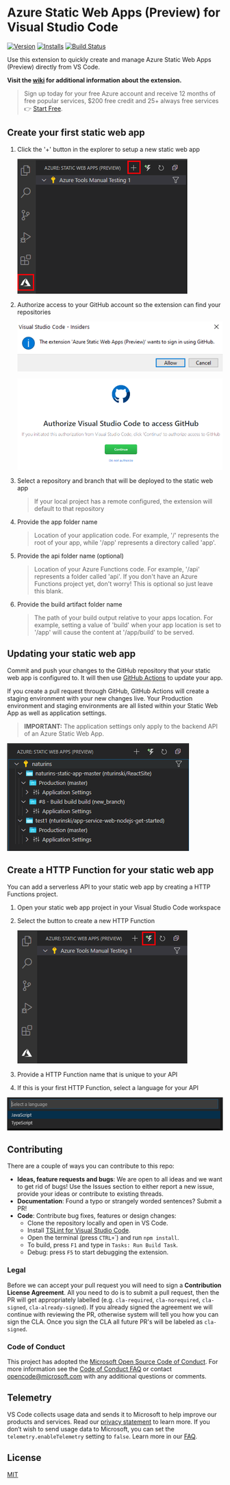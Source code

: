 # Azure Static Web Apps (Preview) for Visual Studio Code

[![Version](https://vsmarketplacebadge.apphb.com/version/ms-azuretools.vscode-azurestaticwebapps.svg)](https://marketplace.visualstudio.com/items?itemName=ms-azuretools.vscode-azurestaticwebapps) [![Installs](https://vsmarketplacebadge.apphb.com/installs-short/ms-azuretools.vscode-azurestaticwebapps.svg)](https://marketplace.visualstudio.com/items?itemName=ms-azuretools.vscode-azurestaticwebapps) [![Build Status](https://dev.azure.com/ms-azuretools/AzCode/_apis/build/status/vscode-azurestaticwebapps)](https://dev.azure.com/ms-azuretools/AzCode/_build?definitionId=31)

Use this extension to quickly create and manage Azure Static Web Apps (Preview) directly from VS Code.

**Visit the [wiki](https://github.com/Microsoft/vscode-azurestaticwebapps/wiki) for additional information about the extension.**

> Sign up today for your free Azure account and receive 12 months of free popular services, $200 free credit and 25+ always free services 👉 [Start Free](https://azure.microsoft.com/free/open-source).

## Create your first static web app

1. Click the '+' button in the explorer to setup a new static web app

    ![Create Static Web App](resources/readme/create_static_web_app.png)
1. Authorize access to your GitHub account so the extension can find your repositories

    ![Authorize Access to through GitHub](resources/readme/authorize_access_github.png)

    ![Authorize Access to through GitHub](resources/readme/authorize_access_github_2.png)
1. Select a repository and branch that will be deployed to the static web app
    > If your local project has a remote configured, the extension will default to that repository
1. Provide the app folder name
    > Location of your application code. For example, '/' represents the root of your app, while '/app' represents a directory called 'app'.
1. Provide the api folder name (optional)
    > Location of your Azure Functions code. For example, '/api' represents a folder called 'api'. If you don't have an Azure Functions project yet, don't worry!  This is optional so just leave this blank.
1. Provide the build artifact folder name
    > The path of your build output relative to your apps location. For example, setting a value of 'build' when your app location is set to '/app' will cause the content at '/app/build' to be served.

## Updating your static web app

Commit and push your changes to the GitHub repository that your static web app is configured to.  It will then use [GitHub Actions](https://github.com/features/actions) to update your app.

If you create a pull request through GitHub, GitHub Actions will create a staging environment with your new changes live.  Your Production environment and staging environments are all listed within your Static Web App as well as application settings.

> **IMPORTANT:** The application settings only apply to the backend API of an Azure Static Web App.

![Static Web App Environments](resources/readme/static_web_app_environments.png)

## Create a HTTP Function for your static web app

You can add a serverless API to your static web app by creating a HTTP Functions project.

1. Open your static web app project in your Visual Studio Code workspace
1. Select the button to create a new HTTP Function

    ![Create HTTP Function](resources/readme/create_http_function.png)

1. Provide a HTTP Function name that is unique to your API
1. If this is your first HTTP Function, select a language for your API

![Select Language](resources/readme/select_language.png)

## Contributing

There are a couple of ways you can contribute to this repo:

* **Ideas, feature requests and bugs**: We are open to all ideas and we want to get rid of bugs! Use the Issues section to either report a new issue, provide your ideas or contribute to existing threads.
* **Documentation**: Found a typo or strangely worded sentences? Submit a PR!
* **Code**: Contribute bug fixes, features or design changes:
  * Clone the repository locally and open in VS Code.
  * Install [TSLint for Visual Studio Code](https://marketplace.visualstudio.com/items?itemName=ms-vscode.vscode-typescript-tslint-plugin).
  * Open the terminal (press `CTRL+`\`) and run `npm install`.
  * To build, press `F1` and type in `Tasks: Run Build Task`.
  * Debug: press `F5` to start debugging the extension.

### Legal

Before we can accept your pull request you will need to sign a **Contribution License Agreement**. All you need to do is to submit a pull request, then the PR will get appropriately labelled (e.g. `cla-required`, `cla-norequired`, `cla-signed`, `cla-already-signed`). If you already signed the agreement we will continue with reviewing the PR, otherwise system will tell you how you can sign the CLA. Once you sign the CLA all future PR's will be labeled as `cla-signed`.

### Code of Conduct

This project has adopted the [Microsoft Open Source Code of Conduct](https://opensource.microsoft.com/codeofconduct/). For more information see the [Code of Conduct FAQ](https://opensource.microsoft.com/codeofconduct/faq/) or contact [opencode@microsoft.com](mailto:opencode@microsoft.com) with any additional questions or comments.

## Telemetry

VS Code collects usage data and sends it to Microsoft to help improve our products and services. Read our [privacy statement](https://go.microsoft.com/fwlink/?LinkID=528096&clcid=0x409) to learn more. If you don’t wish to send usage data to Microsoft, you can set the `telemetry.enableTelemetry` setting to `false`. Learn more in our [FAQ](https://code.visualstudio.com/docs/supporting/faq#_how-to-disable-telemetry-reporting).

## License

[MIT](LICENSE.md)
